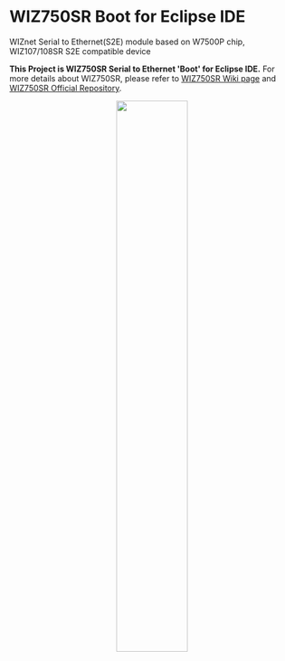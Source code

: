 # WIZ750SR Boot for Eclipse IDE
WIZnet Serial to Ethernet(S2E) module based on W7500P chip, WIZ107/108SR S2E compatible device

**This Project is WIZ750SR Serial to Ethernet 'Boot' for Eclipse IDE.** For more details about WIZ750SR, please refer to [WIZ750SR Wiki page](https://wizwiki.net/wiki/doku.php?id=products:wiz750sr:start) and [WIZ750SR Official Repository](https://github.com/Wiznet/WIZ750SR).

<!-- WIZ750SR pic -->
<p align="center">
  <img width="50%" src="http://www.wiznet.io/wp-content/uploads/2016/11/WIZ750SR_QuarterView.png" />
</p> 

